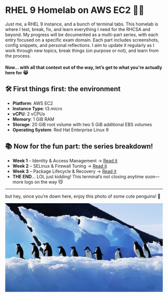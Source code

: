 # RHEL 9 Homelab on AWS EC2 🐧🧠 

Just me, a RHEL 9 instance, and a bunch of terminal tabs. This homelab is where I test, break, fix, and learn everything I need for the RHCSA and beyond. My progress will be documented as a multi-part series, with each entry focused on a specific exam domain. Each part includes screenshots, config snippets, and personal reflections. I aim to update it regularly as I work through new topics, break things (on purpose or not), and learn from the process. 

#### Now... with all that context out of the way, let’s get to what you're actually here for 😹


## 🛠️ First things first: the environment

- **Platform**: AWS EC2  
- **Instance Type**: t3.micro  
- **vCPU**: 2 vCPUs 
- **Memory**: 1 GiB RAM  
- **Storage**: 20 GiB root volume with two 5 GiB additional EBS volumes
- **Operating System**: Red Hat Enterprise Linux 9  


## 📚 Now for the fun part: the series breakdown!

- **Week 1** – Identity & Access Management → [Read it](./lab-log/week1.md)  
- **Week 2** – SELinux & Firewall Tuning → [Read it](./lab-log/week2.md)  
- **Week 3** – Package Lifecycle & Recovery → [Read it](./lab-log/week3.md)
- **THE END**... LOL just kidding! This terminal’s not closing anytime soon—more logs on the way 😼

---

but hey, since you’re down here, enjoy this photo of some cute penguins! 🐧

<img src="assets/screenshots/birds-1756510438349-3248.jpg" width="800"/>



